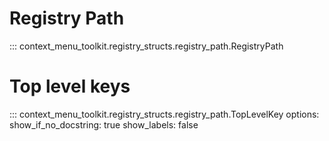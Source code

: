 # Registry Path
::: context_menu_toolkit.registry_structs.registry_path.RegistryPath

# Top level keys
::: context_menu_toolkit.registry_structs.registry_path.TopLevelKey
    options:
        show_if_no_docstring: true
        show_labels: false
